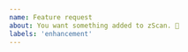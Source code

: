 ```yaml
---
name: Feature request
about: You want something added to zScan. 🎉
labels: 'enhancement'
---
```


<!---
❗️❗️ Also, please consider donating in-game to Gabriel Egdald ❗️❗️

Donations will ensure the following:

🔨 Long term maintenance of the project
🐛 Quick responses to bug reports and help requests
 -->
